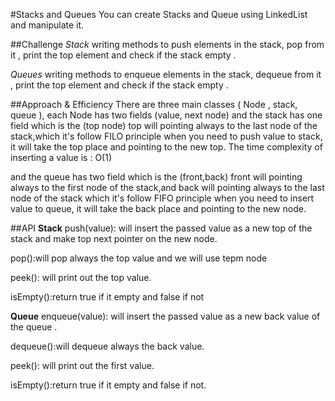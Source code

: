 #Stacks and Queues
You can create Stacks and Queue using LinkedList and manipulate it.

##Challenge
 *Stack* writing methods to push elements in the stack, pop from it , print the top element and check if the stack empty .

 *Queues* writing methods to enqueue elements in the stack, dequeue from it , print the top element and check if the stack empty .

##Approach & Efficiency
There are three main classes ( Node , stack, queue ), each Node has two fields (value, next node) 
and the stack has one field which is the (top node) top will pointing always to the last node of the stack,which it's follow FILO principle
when you need to push value to stack, it will take the top place and pointing to the new top. The time complexity of inserting a value is : O(1) 

and the queue has two field which is the (front,back) front will pointing always to the first node of the stack,and back will pointing always to the last node of the stack which it's follow FIFO principle
when you need to insert value to queue, it will take the back place and pointing to the new node.

##API
**Stack**
push(value): will insert the passed value as a new top of the stack and make top next pointer on the new node. 

pop():will pop always the top value and we will use tepm node 

peek(): will print out the top value.

isEmpty():return true if it empty and false if not

**Queue**
enqueue(value): will insert the passed value as a new back value of the queue .

dequeue():will dequeue always the back value.

peek(): will print out the first value.

isEmpty():return true if it empty and false if not.